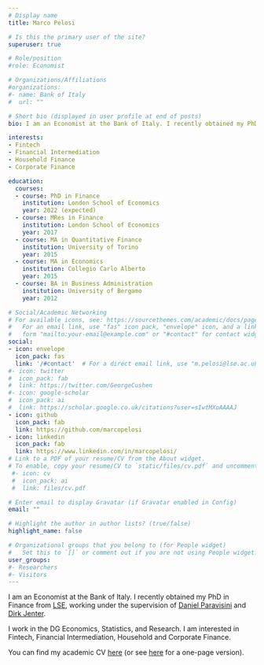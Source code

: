 ```yaml
---
# Display name
title: Marco Pelosi

# Is this the primary user of the site?
superuser: true

# Role/position
#role: Economist

# Organizations/Affiliations
#organizations:
#- name: Bank of Italy
#  url: ""

# Short bio (displayed in user profile at end of posts)
bio: I am an Economist at the Bank of Italy. I recently obtained my PhD in Finance from the London School of Economics.

interests:
- Fintech
- Financial Intermediation
- Household Finance
- Corporate Finance

education:
  courses:
  - course: PhD in Finance
    institution: London School of Economics
    year: 2022 (expected)
  - course: MRes in Finance
    institution: London School of Economics
    year: 2017
  - course: MA in Quantitative Finance
    institution: University of Torino
    year: 2015
  - course: MA in Economics
    institution: Collegio Carlo Alberto
    year: 2015
  - course: BA in Business Administration
    institution: University of Bergamo
    year: 2012

# Social/Academic Networking
# For available icons, see: https://sourcethemes.com/academic/docs/page-builder/#icons
#   For an email link, use "fas" icon pack, "envelope" icon, and a link in the
#   form "mailto:your-email@example.com" or "#contact" for contact widget.
social:
- icon: envelope
  icon_pack: fas
  link: '/#contact'  # For a direct email link, use "m.pelosi@lse.ac.uk".
#- icon: twitter
#  icon_pack: fab
#  link: https://twitter.com/GeorgeCushen
#- icon: google-scholar
#  icon_pack: ai
#  link: https://scholar.google.co.uk/citations?user=sIwtMXoAAAAJ
- icon: github
  icon_pack: fab
  link: https://github.com/marcopelosi
- icon: linkedin
  icon_pack: fab
  link: https://www.linkedin.com/in/marcopelosi/
# Link to a PDF of your resume/CV from the About widget.
# To enable, copy your resume/CV to `static/files/cv.pdf` and uncomment the lines below.
 #- icon: cv
 #  icon_pack: ai
 #  link: files/cv.pdf

# Enter email to display Gravatar (if Gravatar enabled in Config)
email: ""

# Highlight the author in author lists? (true/false)
highlight_name: false

# Organizational groups that you belong to (for People widget)
#   Set this to `[]` or comment out if you are not using People widget.
user_groups:
#- Researchers
#- Visitors
---
```


I am an Economist at the Bank of Italy. I recently obtained my PhD in Finance from [LSE](http://www.lse.ac.uk/), working under the supervision of [Daniel Paravisini](https://sites.google.com/site/paravisinidaniel/home) and [Dirk Jenter](https://personal.lse.ac.uk/jenter/).

I work in the DG Economics, Statistics, and Research. I am interested in Fintech, Financial Intermediation, Household and Corporate Finance.

You can find my academic CV [here](files/CV_Long_Jul2022.pdf) (or see [here](files/CV_Short_Jul2022.pdf) for a one-page version).